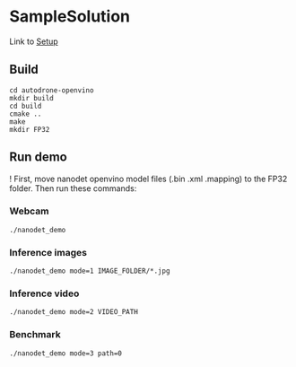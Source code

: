 # SampleSolution

Link to [Setup](https://github.com/DroneVideo/docs/blob/gh-pages/setup.md")

## Build


```shell
cd autodrone-openvino
mkdir build
cd build
cmake ..
make
mkdir FP32
```

## Run demo

! First, move nanodet openvino model files (.bin .xml .mapping) to the FP32 folder. Then run these commands:

### Webcam

```shell
./nanodet_demo
```

### Inference images

```shell
./nanodet_demo mode=1 IMAGE_FOLDER/*.jpg
```

### Inference video

```shell
./nanodet_demo mode=2 VIDEO_PATH
```

### Benchmark

```shell
./nanodet_demo mode=3 path=0
```
